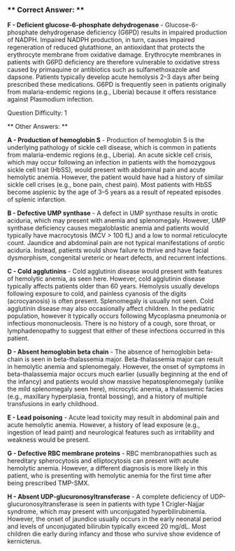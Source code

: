 ### ** Correct Answer: **

**F - Deficient glucose-6-phosphate dehydrogenase** - Glucose-6-phosphate dehydrogenase deficiency (G6PD) results in impaired production of NADPH. Impaired NADPH production, in turn, causes impaired regeneration of reduced glutathione, an antioxidant that protects the erythrocyte membrane from oxidative damage. Erythrocyte membranes in patients with G6PD deficiency are therefore vulnerable to oxidative stress caused by primaquine or antibiotics such as sulfamethoxazole and dapsone. Patients typically develop acute hemolysis 2–3 days after being prescribed these medications. G6PD is frequently seen in patients originally from malaria-endemic regions (e.g., Liberia) because it offers resistance against Plasmodium infection.

Question Difficulty: 1

** Other Answers: **

**A - Production of hemoglobin S** - Production of hemoglobin S is the underlying pathology of sickle cell disease, which is common in patients from malaria-endemic regions (e.g., Liberia). An acute sickle cell crisis, which may occur following an infection in patients with the homozygous sickle cell trait (HbSS), would present with abdominal pain and acute hemolytic anemia. However, the patient would have had a history of similar sickle cell crises (e.g., bone pain, chest pain). Most patients with HbSS become asplenic by the age of 3–5 years as a result of repeated episodes of splenic infarction.

**B - Defective UMP synthase** - A defect in UMP synthase results in orotic aciduria, which may present with anemia and splenomegaly. However, UMP synthase deficiency causes megaloblastic anemia and patients would typically have macrocytosis (MCV > 100 fL) and a low to normal reticulocyte count. Jaundice and abdominal pain are not typical manifestations of orotic aciduria. Instead, patients would show failure to thrive and have facial dysmorphism, congenital ureteric or heart defects, and recurrent infections.

**C - Cold agglutinins** - Cold agglutinin disease would present with features of hemolytic anemia, as seen here. However, cold agglutinin disease typically affects patients older than 60 years. Hemolysis usually develops following exposure to cold, and painless cyanosis of the digits (acrocyanosis) is often present. Splenomegaly is usually not seen. Cold agglutinin disease may also occasionally affect children. In the pediatric population, however it typically occurs following Mycoplasma pneumonia or infectious mononucleosis. There is no history of a cough, sore throat, or lymphadenopathy to suggest that either of these infections occurred in this patient.

**D - Absent hemoglobin beta chain** - The absence of hemoglobin beta-chain is seen in beta-thalassemia major. Beta-thalassemia major can result in hemolytic anemia and splenomegaly. However, the onset of symptoms in beta-thalassemia major occurs much earlier (usually beginning at the end of the infancy) and patients would show massive hepatosplenomegaly (unlike the mild splenomegaly seen here), microcytic anemia, a thalassemic facies (e.g., maxillary hyperplasia, frontal bossing), and a history of multiple transfusions in early childhood.

**E - Lead poisoning** - Acute lead toxicity may result in abdominal pain and acute hemolytic anemia. However, a history of lead exposure (e.g., ingestion of lead paint) and neurological features such as irritability and weakness would be present.

**G - Defective RBC membrane proteins** - RBC membranopathies such as hereditary spherocytosis and elliptocytosis can present with acute hemolytic anemia. However, a different diagnosis is more likely in this patient, who is presenting with hemolytic anemia for the first time after being prescribed TMP-SMX.

**H - Absent UDP-glucuronosyltransferase** - A complete deficiency of UDP-glucuronosyltransferase is seen in patients with type 1 Crigler-Najjar syndrome, which may present with unconjugated hyperbilirubinemia. However, the onset of jaundice usually occurs in the early neonatal period and levels of unconjugated bilirubin typically exceed 20 mg/dL. Most children die early during infancy and those who survive show evidence of kernicterus.

